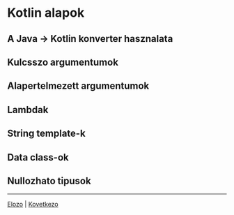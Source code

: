 # Kotlin alapok

## A Java -> Kotlin konverter hasznalata

## Kulcsszo argumentumok

## Alapertelmezett argumentumok

## Lambdak

## String template-k

## Data class-ok

## Nullozhato tipusok

---

[Elozo](https://github.com/AppCraft-Projects/appcraft-kotlin-workshop/blob/master/docs/hu/00_bevezeto.md) | [Kovetkezo](https://github.com/AppCraft-Projects/appcraft-kotlin-workshop/blob/master/docs/hu/02_kollekciok.md)
